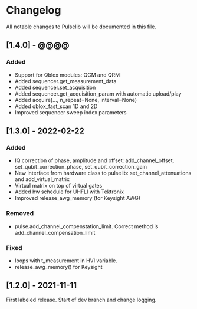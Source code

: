 # Changelog
All notable changes to Pulselib will be documented in this file.

## \[1.4.0] - @@@@
### Added
- Support for Qblox modules: QCM and QRM
- Added sequencer.get_measurement_data
- Added sequencer.set_acquisition
- Added sequencer.get_acquisition_param with automatic upload/play
- Added acquire(..., n_repeat=None, interval=None)
- Added qblox_fast_scan 1D and 2D
- Improved sequencer sweep index parameters


## \[1.3.0] - 2022-02-22
### Added
- IQ correction of phase, amplitude and offset:
  add_channel_offset, set_qubit_correction_phase, set_qubit_correction_gain
- New interface from hardware class to pulselib: set_channel_attenuations and add_virtual_matrix
- Virtual matrix on top of virtual gates
- Added hw schedule for UHFLI with Tektronix
- Improved release_awg_memory (for Keysight AWG)

### Removed
- pulse.add_channel_compenstation_limit. Correct method is add_channel_compensation_limit

### Fixed
- loops with t_measurement in HVI variable.
- release_awg_memory() for Keysight

## \[1.2.0] - 2021-11-11
First labeled release. Start of dev branch and change logging.
